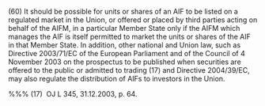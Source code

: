(60) It should be possible for units or shares of an AIF to be listed on a regulated market in the Union, or offered or placed by third parties acting on behalf of the AIFM, in a particular Member State only if the AIFM which manages the AIF is itself permitted to market the units or shares of the AIF in that Member State. In addition, other national and Union law, such as Directive 2003/71/EC of the European Parliament and of the Council of 4 November 2003 on the prospectus to be published when securities are offered to the public or admitted to trading (17) and Directive 2004/39/EC, may also regulate the distribution of AIFs to investors in the Union.

%%% (17)  OJ L 345, 31.12.2003, p. 64.
